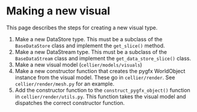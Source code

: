 # Making a new visual

This page describes the steps for creating a new visual type.

1. Make a new DataStore type. This must be a subclass of the `BaseDataStore` class and implement the `get_slice()` method.
2. Make a new DataStream type. This must be a subclass of the `BaseDataStream` class and implement the `get_data_store_slice()` class.
3. Make a new visual model (`cellier/models/visuals`)
4. Make a new constructor function that creates the pygfx WorldObject instance from the visual model. These go in `cellier/render`. See `cellier/render/mesh.py` for an example.
5. Add the constructor function to the `construct_pygfx_object()` function in `cellier/render/utils.py`. This function takes the visual model and dispatches the correct constructor function.